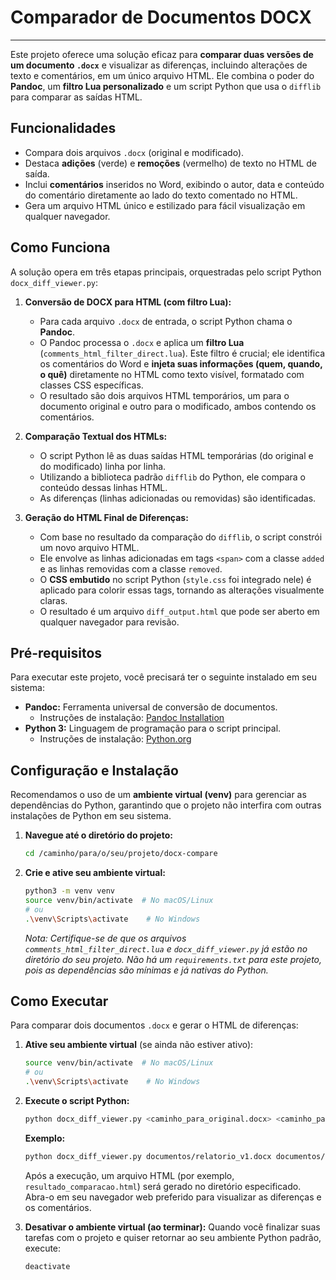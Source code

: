 # Comparador de Documentos DOCX

---

Este projeto oferece uma solução eficaz para **comparar duas versões de um documento `.docx`** e visualizar as diferenças, incluindo alterações de texto e comentários, em um único arquivo HTML. Ele combina o poder do **Pandoc**, um **filtro Lua personalizado** e um script Python que usa o `difflib` para comparar as saídas HTML.

## Funcionalidades

* Compara dois arquivos `.docx` (original e modificado).
* Destaca **adições** (verde) e **remoções** (vermelho) de texto no HTML de saída.
* Inclui **comentários** inseridos no Word, exibindo o autor, data e conteúdo do comentário diretamente ao lado do texto comentado no HTML.
* Gera um arquivo HTML único e estilizado para fácil visualização em qualquer navegador.

## Como Funciona

A solução opera em três etapas principais, orquestradas pelo script Python `docx_diff_viewer.py`:

1.  **Conversão de DOCX para HTML (com filtro Lua):**
    * Para cada arquivo `.docx` de entrada, o script Python chama o **Pandoc**.
    * O Pandoc processa o `.docx` e aplica um **filtro Lua** (`comments_html_filter_direct.lua`). Este filtro é crucial; ele identifica os comentários do Word e **injeta suas informações (quem, quando, o quê)** diretamente no HTML como texto visível, formatado com classes CSS específicas.
    * O resultado são dois arquivos HTML temporários, um para o documento original e outro para o modificado, ambos contendo os comentários.

2.  **Comparação Textual dos HTMLs:**
    * O script Python lê as duas saídas HTML temporárias (do original e do modificado) linha por linha.
    * Utilizando a biblioteca padrão `difflib` do Python, ele compara o conteúdo dessas linhas HTML.
    * As diferenças (linhas adicionadas ou removidas) são identificadas.

3.  **Geração do HTML Final de Diferenças:**
    * Com base no resultado da comparação do `difflib`, o script constrói um novo arquivo HTML.
    * Ele envolve as linhas adicionadas em tags `<span>` com a classe `added` e as linhas removidas com a classe `removed`.
    * O **CSS embutido** no script Python (`style.css` foi integrado nele) é aplicado para colorir essas tags, tornando as alterações visualmente claras.
    * O resultado é um arquivo `diff_output.html` que pode ser aberto em qualquer navegador para revisão.

## Pré-requisitos

Para executar este projeto, você precisará ter o seguinte instalado em seu sistema:

* **Pandoc:** Ferramenta universal de conversão de documentos.
    * Instruções de instalação: [Pandoc Installation](https://pandoc.org/installing.html)
* **Python 3:** Linguagem de programação para o script principal.
    * Instruções de instalação: [Python.org](https://www.python.org/downloads/)

## Configuração e Instalação

Recomendamos o uso de um **ambiente virtual (venv)** para gerenciar as dependências do Python, garantindo que o projeto não interfira com outras instalações de Python em seu sistema.

1.  **Navegue até o diretório do projeto:**
    ```bash
    cd /caminho/para/o/seu/projeto/docx-compare
    ```

2.  **Crie e ative seu ambiente virtual:**
    ```bash
    python3 -m venv venv
    source venv/bin/activate  # No macOS/Linux
    # ou
    .\venv\Scripts\activate    # No Windows
    ```

    *Nota: Certifique-se de que os arquivos `comments_html_filter_direct.lua` e `docx_diff_viewer.py` já estão no diretório do seu projeto. Não há um `requirements.txt` para este projeto, pois as dependências são mínimas e já nativas do Python.*

## Como Executar

Para comparar dois documentos `.docx` e gerar o HTML de diferenças:

1.  **Ative seu ambiente virtual** (se ainda não estiver ativo):
    ```bash
    source venv/bin/activate  # No macOS/Linux
    # ou
    .\venv\Scripts\activate    # No Windows
    ```

2.  **Execute o script Python:**
    ```bash
    python docx_diff_viewer.py <caminho_para_original.docx> <caminho_para_modificado.docx> <caminho_para_saida.html>
    ```

    **Exemplo:**

    ```bash
    python docx_diff_viewer.py documentos/relatorio_v1.docx documentos/relatorio_v2.docx resultado_comparacao.html
    ```

    Após a execução, um arquivo HTML (por exemplo, `resultado_comparacao.html`) será gerado no diretório especificado. Abra-o em seu navegador web preferido para visualizar as diferenças e os comentários.

3.  **Desativar o ambiente virtual (ao terminar):**
    Quando você finalizar suas tarefas com o projeto e quiser retornar ao seu ambiente Python padrão, execute:
    ```bash
    deactivate
    ```